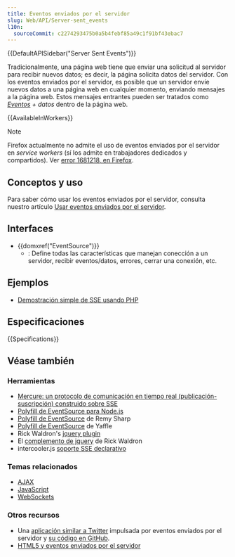 ```yaml
---
title: Eventos enviados por el servidor
slug: Web/API/Server-sent_events
l10n:
  sourceCommit: c2274293475b0a5b4febf85a49c1f91bf43ebac7
---
```


{{DefaultAPISidebar("Server Sent Events")}}

Tradicionalmente, una página web tiene que enviar una solicitud al servidor para recibir nuevos datos; es decir, la página solicita datos del servidor. Con los eventos enviados por el servidor, es posible que un servidor envíe nuevos datos a una página web en cualquier momento, enviando mensajes a la página web. Estos mensajes entrantes pueden ser tratados como _[Eventos](/es/docs/Web/API/Event) + datos_ dentro de la página web.

{{AvailableInWorkers}}

> [!NOTE]
> Firefox actualmente no admite el uso de eventos enviados por el servidor en _service workers_ (sí los admite en trabajadores dedicados y compartidos). Ver [error 1681218, en Firefox](https://bugzil.la/1681218).

## Conceptos y uso

Para saber cómo usar los eventos enviados por el servidor, consulta nuestro artículo [Usar eventos enviados por el servidor](/es/docs/Web/API/Server-sent_events/Using_server-sent_events).

## Interfaces

- {{domxref("EventSource")}}
  - : Define todas las características que manejan conección a un servidor, recibir eventos/datos, errores, cerrar una conexión, etc.

## Ejemplos

- [Demostración simple de SSE usando PHP](https://github.com/mdn/dom-examples/tree/main/server-sent-events)

## Especificaciones

{{Specifications}}

## Véase también

### Herramientas

- [Mercure: un protocolo de comunicación en tiempo real (publicación-suscripción) construido sobre SSE](https://mercure.rocks)
- [Polyfill de EventSource para Node.js](https://github.com/EventSource/eventsource)
- [Polyfill de EventSource](https://github.com/remy/polyfills/blob/master/EventSource.js) de Remy Sharp
- [Polyfill de EventSource](https://github.com/Yaffle/EventSource) de Yaffle
- Rick Waldron's [jquery plugin](https://github.com/rwaldron/jquery.eventsource)
- El [complemento de jquery](https://github.com/rwaldron/jquery.eventsource) de Rick Waldron
- intercooler.js [soporte SSE declarativo](https://intercoolerjs.org/docs.html#sse)

### Temas relacionados

- [AJAX](/es/docs/Learn/JavaScript/Client-side_web_APIs/Fetching_data)
- [JavaScript](/es/docs/Web/JavaScript)
- [WebSockets](/es/docs/Web/API/WebSockets_API)

### Otros recursos

- Una [aplicación similar a Twitter](https://hacks.mozilla.org/2011/06/a-wall-powered-by-eventsource-and-server-sent-events/) impulsada por eventos enviados por el servidor y [su código en GitHub](https://github.com/mozilla/webowonder-demos/tree/master/demos/friends%20timeline).
- [HTML5 y eventos enviados por el servidor](https://dsheiko.com/weblog/html5-and-server-sent-events/)
